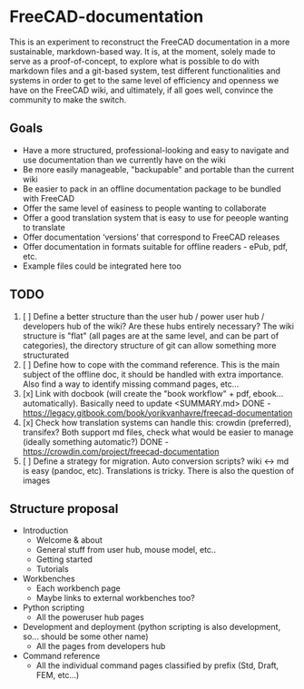 # FreeCAD-documentation

This is an experiment to reconstruct the FreeCAD documentation in a more sustainable, markdown-based way. It is, at the moment, solely made to serve as a proof-of-concept, to explore what is possible to do with markdown files and a git-based system, test different functionalities and systems in order to get to the same level of efficiency and openness we have on the FreeCAD wiki, and ultimately, if all goes well, convince the community to make the switch.

## Goals

* Have a more structured, professional-looking and easy to navigate and use documentation than we currently have on the wiki
* Be more easily manageable, "backupable" and portable than the current wiki
* Be easier to pack in an offline documentation package to be bundled with FreeCAD
* Offer the same level of easiness to people wanting to collaborate
* Offer a good translation system that is easy to use for peeople wanting to translate
* Offer documentation ‘versions’ that correspond to FreeCAD releases
* Offer documentation in formats suitable for offline readers - ePub, pdf, etc.
* Example files could be integrated here too

## TODO

1. [ ] Define a better structure than the user hub / power user hub / developers hub of the wiki? Are these hubs entirely necessary? The wiki structure is "flat" (all pages are at the same level, and can be part of categories), the directory structure of git can allow something more structurated
2. [ ] Define how to cope with the command reference. This is the main subject of the offline doc, it should be handled with extra importance. Also find a way to identify missing command pages, etc...
3. [x] Link with docbook (will create the "book workflow" + pdf, ebook... automatically). Basically need to update <SUMMARY.md> DONE - https://legacy.gitbook.com/book/yorikvanhavre/freecad-documentation
4. [x] Check how translation systems can handle this: crowdin (preferred), transifex? Both support md files, check what would be easier to manage (ideally something automatic?) DONE - https://crowdin.com/project/freecad-documentation
5. [ ] Define a strategy for migration. Auto conversion scripts? wiki <-> md is easy (pandoc, etc). Translations is tricky. There is also the question of images

## Structure proposal

* Introduction 
  * Welcome & about
  * General stuff from user hub, mouse model, etc..
  * Getting started
  * Tutorials
* Workbenches 
  * Each workbench page
  * Maybe links to external workbenches too?
* Python scripting 
  * All the poweruser hub pages
* Development and deployment (python scripting is also development, so... should be some other name) 
  * All the pages from developers hub
* Command reference 
  * All the individual command pages classified by prefix (Std, Draft, FEM, etc...)